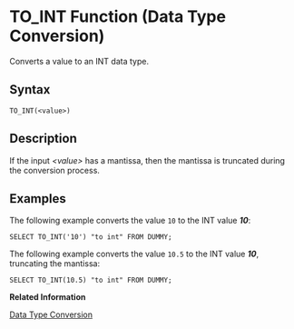 <!-- loio20ef08b775191014b8f4f7fad1c7f0f1 -->

# TO\_INT Function \(Data Type Conversion\)

Converts a value to an INT data type.



<a name="loio20ef08b775191014b8f4f7fad1c7f0f1__sql_function_to_int_1sql_function_to_int_syntax"/>

## Syntax

```
TO_INT(<value>)
```



<a name="loio20ef08b775191014b8f4f7fad1c7f0f1__sql_function_to_int_1sql_function_to_int_description"/>

## Description

If the input *<value\>* has a mantissa, then the mantissa is truncated during the conversion process.



<a name="loio20ef08b775191014b8f4f7fad1c7f0f1__sql_function_to_int_1sql_function_to_int_examples"/>

## Examples

The following example converts the value `10` to the INT value ***10***:

```
SELECT TO_INT('10') "to int" FROM DUMMY;
```

The following example converts the value `10.5` to the INT value ***10***, truncating the mantissa:

```
SELECT TO_INT(10.5) "to int" FROM DUMMY;
```

**Related Information**  


[Data Type Conversion](../data-type-conversion-46ff965.md "Both implicit and explicit data type conversions are allowed in the SAP HANA database.")

